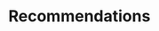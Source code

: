 Recommendations
===============
<!-- Contains recommendations - a selection of the options/the result of evaluation ->
It recommended that the following options are implemented:

* a) Tranquility

And that these options require more investigation in future peps:

* b) Despair
